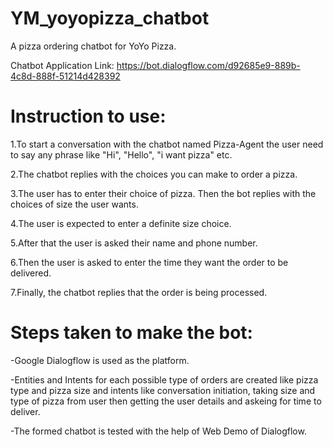 # YM_yoyopizza_chatbot
A pizza ordering chatbot for YoYo Pizza.

   Chatbot Application Link: https://bot.dialogflow.com/d92685e9-889b-4c8d-888f-51214d428392
   
# Instruction to use:

1.To start a conversation with the chatbot named Pizza-Agent the user need to say any phrase like "Hi", "Hello", "i want pizza" etc.

2.The chatbot replies with the choices you can make to order a pizza.

3.The user has to enter their choice of pizza. Then the bot replies with the choices of size the user wants.

4.The user is expected to enter a definite size choice.

5.After that the user is asked their name and phone number.

6.Then the user is asked to enter the time they want the order to be delivered.

7.Finally, the chatbot replies that the order is being processed.



# Steps taken to make the bot:
-Google Dialogflow is used as the platform.

-Entities and Intents for each possible type of orders are created like pizza type and pizza size and intents like conversation initiation, taking size and type of pizza from user
 then getting the user details and askeing for time to deliver.
 
 -The formed chatbot is tested with the help of Web Demo of Dialogflow.
